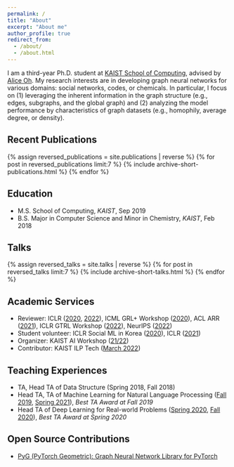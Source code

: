 ```yaml
---
permalink: /
title: "About"
excerpt: "About me"
author_profile: true
redirect_from: 
  - /about/
  - /about.html
---
```


I am a third-year Ph.D. student at [KAIST School of Computing](https://cs.kaist.ac.kr/), advised by [Alice Oh](https://aliceoh9.github.io/). My research interests are in developing graph neural networks for various domains: social networks, codes, or chemicals. In particular, I focus on (1) leveraging the inherent information in the graph structure (e.g., edges, subgraphs, and the global graph) and (2) analyzing the model performance by characteristics of graph datasets (e.g., homophily, average degree, or density).

## Recent Publications

{% assign reversed_publications = site.publications | reverse %}
{% for post in reversed_publications limit:7 %}
{% include archive-short-publications.html %}
{% endfor %}

## Education

- M.S. School of Computing, *KAIST*, Sep 2019
- B.S. Major in Computer Science and Minor in Chemistry, *KAIST*, Feb 2018

## Talks

{% assign reversed_talks = site.talks | reverse %}
{% for post in reversed_talks limit:7 %}
{% include archive-short-talks.html %}
{% endfor %}

## Academic Services

- Reviewer: ICLR ([2020](https://iclr.cc/Conferences/2020), [2022](https://iclr.cc/Conferences/2022/Reviewers)), ICML GRL+ Workshop ([2020](https://grlplus.github.io/pcom/)), ACL ARR ([2021](https://openreview.net/group?id=aclweb.org/ACL/ARR/2021)), ICLR GTRL Workshop ([2022](https://gt-rl.github.io/)), NeurIPS ([2022](https://neurips.cc/Conferences/2022))
- Student volunteer: ICLR Social ML in Korea ([2020](https://twitter.com/aliceoh/status/1256032213226815488)), ICLR ([2021](https://iclr.cc/Conferences/2021/Volunteers))
- Organizer: KAIST AI Workshop ([21/22](https://mars-ai.github.io/kaist-ai-workshop-2122))
- Contributor: KAIST ILP Tech ([March 2022](https://ilp.kaist.ac.kr/ebook/220325/index.html))

## Teaching Experiences

- TA, Head TA of Data Structure (Spring 2018, Fall 2018)
- Head TA, TA of Machine Learning for Natural Language Processing ([Fall 2019](https://aliceoh9.github.io/mlnlp), [Spring 2021](https://uilab-kaist.github.io/cs475-mlnlp-spring-2021/)), *Best TA Award at Fall 2019*
- Head TA of Deep Learning for Real-world Problems ([Spring 2020](https://cs.kaist.ac.kr/board/view?bbs_id=news&bbs_sn=9172&menu=83), [Fall 2020](https://docs.google.com/document/d/1SC3-pOZMqrObRbWusZCag9XYHHbKQ1gQQ1bEF_OOxbY)), *Best TA Award at Spring 2020*

## Open Source Contributions

- [PyG (PyTorch Geometric): Graph Neural Network Library for PyTorch](https://github.com/pyg-team/pytorch_geometric/graphs/contributors)

